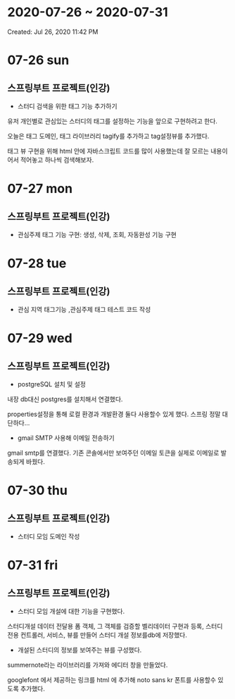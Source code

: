 # 2020-07-26 ~ 2020-07-31

Created: Jul 26, 2020 11:42 PM

# 07-26 sun

## 스프링부트 프로젝트(인강)

- 스터디 검색을 위한 태그 기능 추가하기

유저 개인별로 관심있는 스터디의 태그를 설정하는 기능을 앞으로 구현하려고 한다.

오늘은 태그 도메인, 태그 라이브러리 tagify를 추가하고 tag설정뷰를 추가했다. 

태그 뷰 구현을 위해 html 안에 자바스크립트 코드를 많이 사용했는데  잘 모르는 내용이어서 적어놓고 하나씩 검색해보자.

# 07-27 mon

## 스프링부트 프로젝트(인강)

- 관심주제 태그 기능 구현: 생성, 삭제, 조회, 자동완성 기능 구현

# 07-28 tue

## 스프링부트 프로젝트(인강)

- 관심 지역 태그기능 ,관심주제 태그 테스트 코드 작성

# 07-29 wed

## 스프링부트 프로젝트(인강)

- postgreSQL 설치 및 설정

내장 db대신 postgres를 설치해서 연결했다. 

properties설정을 통해 로컬 환경과 개발환경 둘다 사용할수 있게 했다. 스프링 정말 대단하다...

- gmail SMTP 사용해 이메일 전송하기

gmail smtp를 연결했다. 기존 콘솔에서만 보여주던 이메일 토큰을 실제로 이메일로 발송되게 바꿨다.

# 07-30 thu

## 스프링부트 프로젝트(인강)

- 스터디 모임 도메인 작성

# 07-31 fri

## 스프링부트 프로젝트(인강)

- 스터디 모임 개설에 대한 기능을 구현했다.

스터디개설 데이터 전달용 폼 객체, 그 객체를 검증할 벨리데이터 구현과 등록, 스터디 전용 컨트롤러, 서비스, 뷰를 만들어 스터디 개설 정보를db에 저장했다.

- 개설된 스터디의 정보를 보여주는 뷰를 구성했다.

summernote라는 라이브러리를 가져와 에디터 창을 만들었다.

googlefont 에서 제공하는 링크를 html 에 추가해 noto sans kr 폰트를 사용할수 있도록 추가했다.